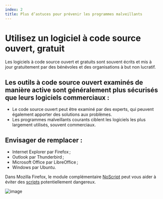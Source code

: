 ```yaml
---
index: 2
title: Plus d’astuces pour prévenir les programmes malveillants
---
```

# Utilisez un logiciel à code source ouvert, gratuit

Les logiciels à code source ouvert et gratuits sont souvent écrits et mis à jour gratuitement par des bénévoles et des organisations à but non lucratif.

## Les outils à code source ouvert examinés de manière active sont généralement plus sécurisés que leurs logiciels commerciaux :

*   Le code source ouvert peut être examiné par des experts, qui peuvent également apporter des solutions aux problèmes.
*   Les programmes malveillants courants ciblent les logiciels les plus largement utilisés, souvent commerciaux.

## Envisager de remplacer :

*   Internet Explorer par Firefox ;
*   Outlook par Thunderbird ;
*   Microsoft Office par LibreOffice ;
*   Windows par Ubuntu.

Dans Mozilla Firefox, le module complémentaire [NoScript](https://noscript.net/) peut vous aider à éviter des [scripts](https://securityinabox.org/fr/guide/firefox/windows/#noscript) potentiellement dangereux.

![image](malware_adv2.png)
